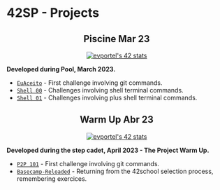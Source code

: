 # 42SP - Projects

<h2 align="center">
	Piscine Mar 23
</h2>

<p align="center">
	<a href="https://github.com/JaeSeoKim/badge42"><img src="https://badge42.vercel.app/api/v2/clgz3vp5u001608l5gzuhclek/stats?cursusId=9&coalitionId=undefined" alt="evportel's 42 stats" /></a>
</p>

<strong>Developed during Pool, March 2023.</strong><br>

* [`EuAceito`](0.%20Piscine%20C/0.%20euaceito)			- First challenge involving git commands.
* [`Shell 00`](0.%20Piscine%20C/1.%20shell00)			- Challenges involving shell terminal commands.
* [`Shell 01`](0.%20Piscine%20C/2.%20shell01/)			- Challenges involving plus shell terminal commands.

<h2 align="center">
	Warm Up Abr 23
</h2>

<p align="center">
	<a href="https://github.com/JaeSeoKim/badge42"><img src="https://badge42.vercel.app/api/v2/clgz3vp5u001608l5gzuhclek/stats?cursusId=60&coalitionId=undefined" alt="evportel's 42 stats" /></a>
</p>

<strong>Developed during the step cadet, April 2023 - The Project Warm Up.</strong><br>

* [`P2P 101`](#)			- First challenge involving git commands.
* [`Basecamp-Reloaded`](1.%2042cursus-WarmUp-SP/)			- Returning from the 42school selection process, remembering exercices.

